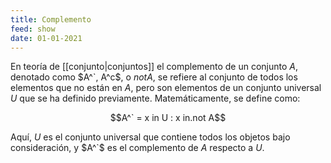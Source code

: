 ```yaml
---
title: Complemento
feed: show
date: 01-01-2021
---
```


En teoría de [[conjunto|conjuntos]] el complemento de un conjunto $A$, denotado como $A^`, A^c$, o $not A$, se refiere al conjunto de todos los elementos que no están en $A$, pero son elementos de un conjunto universal $U$ que se ha definido previamente. Matemáticamente, se define como:

$$A^` = x in U : x in.not A$$

Aquí, $U$ es el conjunto universal que contiene todos los objetos bajo consideración, y $A^`$ es el complemento de $A$ respecto a $U$.

